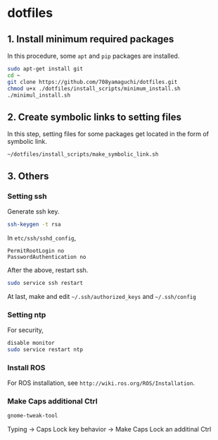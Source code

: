 # dotfiles

## 1. Install minimum required packages
In this procedure, some `apt` and `pip` packages are installed.
```bash
sudo apt-get install git
cd ~
git clone https://github.com/708yamaguchi/dotfiles.git
chmod u+x ./dotfiles/install_scripts/minimum_install.sh
./minimul_install.sh
```

## 2. Create symbolic links to setting files
In this step, setting files for some packages get located in the form of symbolic link.
```
~/dotfiles/install_scripts/make_symbolic_link.sh
```

## 3. Others
### Setting ssh
Generate ssh key.
```bash
ssh-keygen -t rsa
```
In `etc/ssh/sshd_config`,
```
PermitRootLogin no
PasswordAuthentication no
```
After the above, restart ssh.
```bash
sudo service ssh restart
```
At last, make and edit `~/.ssh/authorized_keys` and `~/.ssh/config`

### Setting ntp
For security,
```bash
disable monitor
sudo service restart ntp
```

### Install ROS
For ROS installation, see `http://wiki.ros.org/ROS/Installation`.

### Make Caps additional Ctrl
```bash
gnome-tweak-tool
```
Typing -> Caps Lock key behavior -> Make Caps Lock an additinal Ctrl
